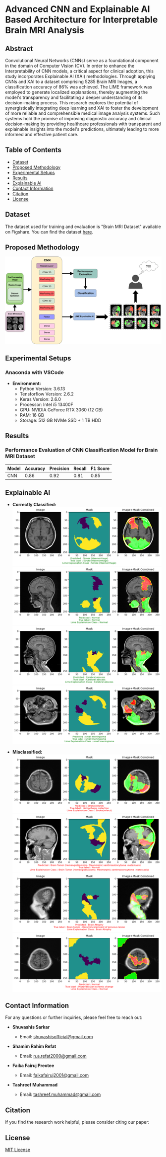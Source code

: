 # Advanced CNN and Explainable AI Based Architecture for Interpretable Brain MRI Analysis

## Abstract
Convolutional Neural Networks (CNNs) serve as a foundational component in the domain of Computer Vision (CV). In order to enhance the Interpretability of CNN models, a critical aspect for clinical adoption, this study incorporates Explainable AI (XAI) methodologies. Through applying CNNs and XAI to a dataset comprising 5285 Brain MRI 
Images, a classification accuracy of 86\% was achieved. The LIME framework was employed to generate localized explanations, thereby augmenting the model's transparency and facilitating a deeper understanding of its decision-making process. This research explores the potential of synergistically integrating deep learning and XAI to foster the development of more reliable and comprehensible medical image analysis systems. Such systems hold the promise of improving diagnostic accuracy and clinical decision-making by providing healthcare professionals with transparent and explainable insights into the model's predictions, ultimately leading to more informed and effective patient care.

## Table of Contents
- [Dataset](#dataset)
- [Proposed Methodology](#proposed-methodology)
- [Experimental Setups](#experimental-setups)
- [Results](#results)
- [Explainable AI](#explainable-ai)
- [Contact Information](#contact-information)
- [Citation](#citation)
- [License](#license)

## Dataset

The dataset used for training and evaluation is "Brain MRI Dataset" available on Figshare. You can find the dataset <a href="https://figshare.com/articles/dataset/Brain_MRI_Dataset/14778750/2">here</a>.

## Proposed Methodology
![Proposed Methodology](Images/ProposedMethodology/ProposedMethodology.png)

## Experimental Setups
    
### Anaconda with VSCode
- **Environment:**
  - Python Version: 3.6.13 
  - Tensforflow Version: 2.6.2
  - Keras Version: 2.6.0
  - Processor: Intel i5 13400F
  - GPU: NVIDIA GeForce RTX 3060 (12 GB)
  - RAM: 16 GB
  - Storage: 512 GB NVMe SSD + 1 TB HDD
    


## Results
### Performance Evaluation of CNN Classification Model for Brain MRI Dataset

| Model | Accuracy | Precision | Recall | F1 Score |
|-------|----------|-----------|--------|----------|
| CNN   |   0.86   |   0.92    |  0.81  |   0.85   |

## Explainable AI
- **Correctly Classified:**
![Explainable AI](Images/CorrectlyClassified/CC1.png)
![Explainable AI](Images/CorrectlyClassified/CC2.png)
![Explainable AI](Images/CorrectlyClassified/CC3.png)
![Explainable AI](Images/CorrectlyClassified/CC4.png)

- **Misclassified:**
![Explainable AI](Images/Misclassified/MC1.png)
![Explainable AI](Images/Misclassified/MC2.png)
![Explainable AI](Images/Misclassified/MC3.png)
![Explainable AI](Images/Misclassified/MC4.png)

## Contact Information

For any questions or further inquiries, please feel free to reach out:

- **Shuvashis Sarkar**
  - Email: [shuvashisofficial@gmail.com](mailto:shuvashisofficial@gmail.com)

- **Shamim Rahim Refat**
  - Email: [n.a.refat2000@gmail.com](mailto:n.a.refat2000@gmail.com)

- **Faika Fairuj Preotee**
  - Email: [faikafairuj2001@gmail.com](mailto:faikafairuj2001@gmail.com)
  
- **Tashreef Muhammad**
  - Email: [tashreef.muhammad@gmail.com](mailto:tashreef.muhammad@gmail.com)
    
## Citation

If you find the research work helpful, please consider citing our paper:

## License
[MIT License](LICENSE)
